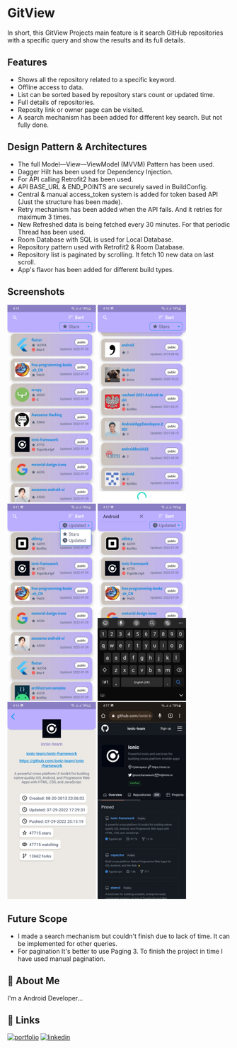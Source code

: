
# GitView

In short, this GitView Projects main feature is it search GitHub repositories with a specific query and show the results and its full details.



## Features

- Shows all the repository related to a specific keyword.
- Offline access to data.
- List can be sorted based by repository stars count or updated time.
- Full details of repositories.
- Reposity link or owner page can be visited.
- A search mechanism has been added for different key search. But not fully done.

## Design Pattern & Architectures
- The full Model—View—ViewModel (MVVM) Pattern has been used.
- Dagger Hilt has been used for Dependency Injection.
- For API calling Retrofit2 has been used.
- API BASE_URL & END_POINTS are securely saved in BuildConfig.
- Central & manual access_token system is added for token based API (Just the structure has been made).
- Retry mechanism has been added when the API fails. And it retries for maximum 3 times.
- New Refreshed data is being fetched every 30 minutes. For that periodic Thread has been used.
- Room Database with SQL is used for Local Database.
- Repository pattern used with Retrofit2 & Room Database.
- Repository list is paginated by scrolling. It fetch 10 new data on last scroll.
- App's flavor has been added for different build types.
## Screenshots

<img src="ss/home_page.jpg" width="200">
<img src="ss/pagination.jpg" width="200">
<img src="ss/sort_item.jpg" width="200">
<img src="ss/search.jpg" width="200">
<img src="ss/details_page.jpg" width="200">
<img src="ss/browse_repo.jpg" width="200">

## Future Scope

- I made a search mechanism but couldn't finish due to lack of time. It can be implemented for other queries.
- For pagination It's better to use Paging 3. To finish the project in time I have used manual pagination.
## 🚀 About Me
I'm a Android Developer...


## 🔗 Links
[![portfolio](https://img.shields.io/badge/github-000?style=for-the-badge&logo=ko-fi&logoColor=white)](https://github.com/voidAnik)
[![linkedin](https://img.shields.io/badge/linkedin-0A66C2?style=for-the-badge&logo=linkedin&logoColor=white)](https://www.linkedin.com/in/anik--islam/)

